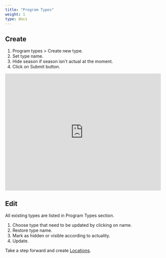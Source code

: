```yaml
---
title: "Program Types"
weight: 1
type: docs
---
```


## Create

1. Program types > Create new type.
2. Set type name.
3. Hide season if season isn't actual at the moment.
4. Click on Submit button.

<div style="padding:75% 0 0 0;position:relative;"><iframe src="https://player.vimeo.com/video/605369491?badge=0&amp;autopause=0&amp;player_id=0&amp;app_id=58479&amp;h=20d38ec987" frameborder="0" allow="autoplay; fullscreen; picture-in-picture" allowfullscreen style="position:absolute;top:0;left:0;width:100%;height:100%;" title="How to add a Program type"></iframe></div><script src="https://player.vimeo.com/api/player.js"></script>

## Edit

All existing types are listed in Program Types section.

1. Choose type that need to be updated by clicking on name.
2. Restore type name.
3. Mark as hidden or visible according to actuality.
4. Update.

Take a step forward and create [Locations](locations.md).

